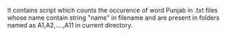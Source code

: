 It contains script which counts the occurence of word Punjab in .txt files whose name contain string "name" in filename and are present in folders named as A1,A2,....,A11 in current directory. 
